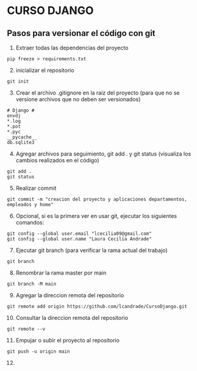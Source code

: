 # CURSO DJANGO

## Pasos para versionar el código con git
1. Extraer todas las dependencias del proyecto
```
pip freeze > requirements.txt
```
2. inicializar el repositorio 
```
git init
```
3. Crear el archivo .gitignore en la raiz del proyecto (para que no se versione archivos que no deben ser versionados)
```
# Django #
envdj
*.log
*.pot
*.pyc
__pycache__
db.sqlite3
```
4. Agregar archivos para seguimiento, git add . y git status (visualiza los cambios realizados en el código)
```
git add .
git status
```
5. Realizar commit
```
git commit -m "creacion del proyecto y aplicaciones departamentos, empleados y home"
```
6. Opcional, si es la primera ver en usar git, ejecutar los siguientes comandos:
```
git config --global user.email "lcecilia09@gmail.com"
git config --global user.name "Laura Cecilia Andrade"
```
7. Ejecutar git branch (para verificar la rama actual del trabajo)
```
git branch
```
8. Renombrar la rama master por main
```
git branch -M main
```
9. Agregar la direccion remota del repositorio
```
git remote add origin https://github.com/lcandrade/CursoDjango.git
```
10. Consultar la direccion remota del repositorio
```
git remote --v
```
11. Empujar o subir el proyecto al repositorio
```
git push -u origin main
```
12. 